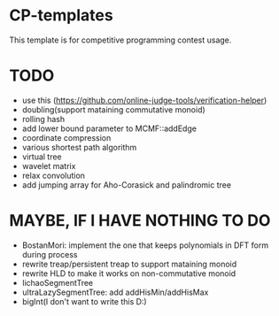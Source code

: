 # CP-templates

This template is for competitive programming contest usage.

# TODO

- use this (https://github.com/online-judge-tools/verification-helper)
- doubling(support mataining commutative monoid)
- rolling hash
- add lower bound parameter to MCMF::addEdge
- coordinate compression
- various shortest path algorithm
- virtual tree
- wavelet matrix
- relax convolution
- add jumping array for Aho-Corasick and palindromic tree

# MAYBE, IF I HAVE NOTHING TO DO

- BostanMori: implement the one that keeps polynomials in DFT form during process
- rewrite treap/persistent treap to support mataining monoid
- rewrite HLD to make it works on non-commutative monoid
- lichaoSegmentTree
- ultraLazySegmentTree: add addHisMin/addHisMax
- bigInt(I don't want to write this D:)
